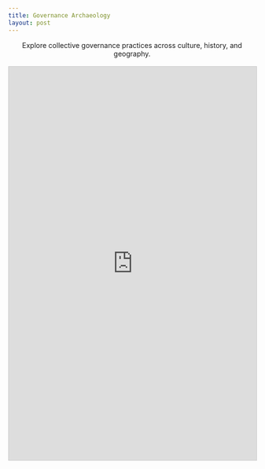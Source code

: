 ```yaml
---
title: Governance Archaeology
layout: post
---
```

<center>
Explore collective governance practices across culture, history, and geography. 
<br>
<br>
<iframe class="airtable-embed" src="https://airtable.com/embed/appvYlkHheYBuvDdR/shr8haoQTU1Vdu6u8?backgroundColor=gray&viewControls=on" frameborder="0" onmousewheel="" width="100%" height="800" style="background: transparent; border: 1px solid #ccc;"></iframe>
</center>
